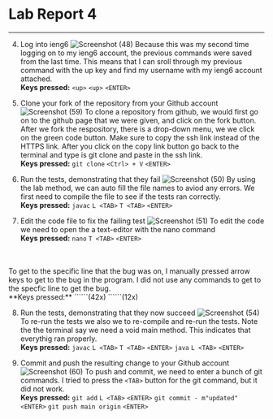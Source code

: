 # Lab Report 4

---
4. Log into ieng6
![Screenshot (48)](https://user-images.githubusercontent.com/103862450/221757789-e6656427-c1e0-426b-aa22-9b656413d7d2.png)
Because this was my second time logging on to my ieng6 account, the previous commands were saved from the last time. This means that I can sroll through my previous command with the up key and find my username with my ieng6 account attached.
<br> **Keys pressed:** ```<up>``` ```<up>``` ```<ENTER>```

5. Clone your fork of the repository from your Github account
![Screenshot (59)](https://user-images.githubusercontent.com/103862450/221759068-0e26bd1c-df40-4461-81de-6802d0f049ad.png)
To clone a repository from github, we would first go on to the github page that we were given, and click on the fork button. After we fork the respository, there is a drop-down menu, we we click on the green code button. Make sure to copy the ssh link instead of the HTTPS link. After you click on the copy link button go back to the terminal and type is git clone and paste in the ssh link.
<br> **Keys pressed:** ```git clone``` ```<Ctrl> + V``` ```<ENTER>```

6. Run the tests, demonstrating that they fail
![Screenshot (50)](https://user-images.githubusercontent.com/103862450/221758205-998fd6e9-4b72-4c47-8bc3-3950b321605c.png)
By using the lab method, we can auto fill the file names to aviod any errors. We first need to compile the file to see if the tests ran correctly.
<br> **Keys pressed:** ```javac``` ```L <TAB>``` ```T <TAB>``` ```<ENTER>```

7. Edit the code file to fix the failing test
![Screenshot (51)](https://user-images.githubusercontent.com/103862450/221757985-8fbd6a13-caad-48bd-b1a4-5f5b94795867.png)
To edit the code we need to open the a text-editor with the nano command
<br> **Keys pressed:** ```nano``` ```T <TAB>``` ```<ENTER>```
<br>
<br> To get to the specific line that the bug was on, I manually pressed arrow keys to get to the bug in the program. I did not use any commands to get to the specfic line to get the bug.
<br> **Keys pressed:** ```<up>```(42x) ```<right>```(12x)

8. Run the tests, demonstrating that they now succeed
![Screenshot (54)](https://user-images.githubusercontent.com/103862450/221758470-79924a9b-3641-4fc0-81b7-35c04cab3a02.png)
To re-run the tests we also we to re-compile and re-run the tests. Note the the terminal say we need a void main method. This indicates that everythig ran properly.
<br> **Keys pressed:** ```javac``` ```L <TAB>``` ```T <TAB>``` ```<ENTER>``` ```java``` ```L <TAB>``` ```<ENTER>```

9. Commit and push the resulting change to your Github account
![Screenshot (60)](https://user-images.githubusercontent.com/103862450/221758282-1f656452-c987-41a9-8d86-054a59b54f31.png)
To push and commit, we need to enter a bunch of git commands. I tried to press the ```<TAB>``` button for the git command, but it did not work.
<br> **Keys pressed:** ```git add``` ```L <TAB>``` ```<ENTER>``` ```git commit - m"updated"``` ```<ENTER>``` ```git push main origin``` ```<ENTER>```
